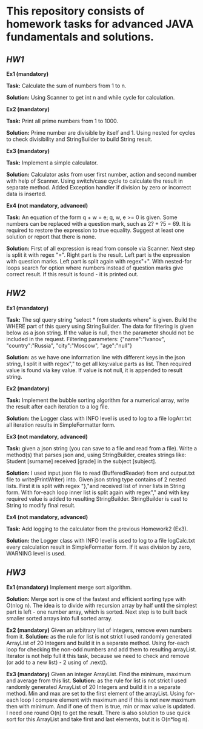 # This repository consists of homework tasks for advanced JAVA fundamentals and solutions.

## _**HW1**_

**Ex1 (mandatory)**

**Task:** Calculate the sum of numbers from 1 to n.

**Solution:** Using Scanner to get int n and while cycle for calculation.

**Ex2 (mandatory)**

**Task:** Print all prime numbers from 1 to 1000.

**Solution:** Prime number are divisible by itself and 1. 
Using nested for cycles to check divisibility and StringBuilder to build String result.

**Ex3 (mandatory)**

**Task:** Implement a simple calculator.

**Solution:** Calculator asks from user first number, action and second number with help of Scanner.
Using switch/case cycle to calculate the result in separate method. Added Exception handler if division by zero or 
incorrect data is inserted.

**Ex4 (not mandatory, advanced)**

**Task:** An equation of the form q + w = e; q, w, e >= 0 is given.
Some numbers can be replaced with a question mark, such as 2? + ?5 = 69.
It is required to restore the expression to true equality. Suggest at least one solution or report that there is none.

**Solution:** First of all expression is read from console via Scanner. Next step is split it with regex "=". 
Right part is the result. Left part is the expression with question marks. Left part is split again with regex"+". 
With nested-for loops search for option where numbers instead of question marks give correct result.
If this result is found - it is printed out.

## _**HW2**_

**Ex1 (mandatory)**

**Task:** The sql query string "select * from students where" is given. Build the WHERE part of this query using StringBuilder.
The data for filtering is given below as a json string.
If the value is null, then the parameter should not be included in the request.
Filtering parameters: {"name":"Ivanov", "country":"Russia", "city":"Moscow", "age":"null"}

**Solution:** as we have one information line with different keys in the json string, I split it with regex"," 
to get all key:value parts as list. Then required value is found via key value. 
If value is not null, it is appended to result string.

**Ex2 (mandatory)**

**Task:** Implement the bubble sorting algorithm for a numerical array, write the result after each 
iteration to a log file.

**Solution:** the Logger class with INFO level is used to log to a file logArr.txt all iteration 
results in SimpleFormatter form.

**Ex3 (not mandatory, advanced)**

**Task:** given a json string (you can save to a file and read from a file). Write a method(s) that parses json and, 
using StringBuilder, creates strings like: Student [surname] received [grade] in the subject [subject].

**Solution:** I used input.json file to read (BufferedReader) from and output.txt file to write(PrintWriter) into. 
Given json string type contains of 2 nested lists. First it is split with regex "},"and received list of inner lists 
in String form. With for-each loop inner list is split again with regex"," and with key required value is added to 
resulting StringBuilder. StringBuilder is cast to String to modify final result. 

**Ex4 (not mandatory, advanced)**

**Task:** Add logging to the calculator from the previous Homework2 (Ex3).

**Solution:** the Logger class with INFO level is used to log to a file logCalc.txt every calculation result 
in SimpleFormatter form. If it was division by zero, WARNING level is used.

## _**HW3**_

**Ex1 (mandatory)** Implement merge sort algorithm.

**Solution:** Merge sort is one of the fastest and efficient sorting type with O(nlog n). 
The idea is to divide with recursion array by half until the simplest part is left - one number array, 
which is sorted. Next step is to built back smaller sorted arrays into full sorted array. 


**Ex2 (mandatory)** Given an arbitrary list of integers, remove even numbers from it.
**Solution:** as the rule for list is not strict I used randomly generated ArrayList of 20 Integers and build it in a 
separate method. Using for-each loop for checking the non-odd numbers and add them to resulting arrayList. Iterator is
not help full it this task, because we need to check and remove (or add to a new list) - 2 using of .next(). 

**Ex3 (mandatory)** Given an integer ArrayList. Find the minimum, maximum and average from this list.
**Solution:** as the rule for list is not strict I used randomly generated ArrayList of 20 Integers and build it in a
separate method. Min and max are set to the first element of the arrayList. Using for-each loop I compare element 
with maximum and if this is not new maximum then with minimum. And if one of them is true, min or max value is 
updated. I need one round O(n) to get the result. There is also solution to use quick sort for this ArrayList and take 
first and last elements, but it is O(n*log n).

